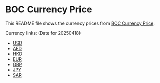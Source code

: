 # BOC Currency Price

This README file shows the currency prices from [BOC Currency Price](https://www.boc.cn/sourcedb/whpj/).

Currency links: (Date for 20250418)

- [USD](https://bocurrencyprice.techina.science/BOC_CURRENCY_PRICE/USD/20250418.json)
- [AED](https://bocurrencyprice.techina.science/BOC_CURRENCY_PRICE/AED/20250418.json)
- [HKD](https://bocurrencyprice.techina.science/BOC_CURRENCY_PRICE/HKD/20250418.json)
- [EUR](https://bocurrencyprice.techina.science/BOC_CURRENCY_PRICE/EUR/20250418.json)
- [GBP](https://bocurrencyprice.techina.science/BOC_CURRENCY_PRICE/GBP/20250418.json)
- [JPY](https://bocurrencyprice.techina.science/BOC_CURRENCY_PRICE/JPY/20250418.json)
- [SAR](https://bocurrencyprice.techina.science/BOC_CURRENCY_PRICE/SAR/20250418.json)
